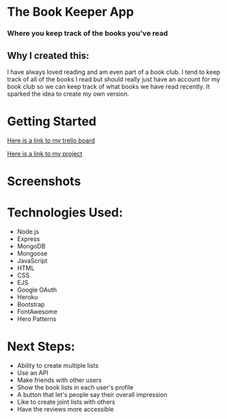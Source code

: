 # The Book Keeper App
### Where you keep track of the books you've read

## Why I created this:
I have always loved reading and am even part of a book club.  I tend to keep track of all of the books I read but should really just have an account for my book club so we can keep track of what books we have read recently.  It sparked the idea to create my own version. 

# Getting Started
[Here is a link to my trello board](https://trello.com/b/qSS3tFc7/book-keeper)

[Here is a link to my project](https://book-app-jb.herokuapp.com/)

# Screenshots

# Technologies Used:
* Node.js
* Express
* MongoDB
* Mongoose
* JavaScript
* HTML
* CSS
* EJS
* Google OAuth
* Heroku
* Bootstrap
* FontAwesome
* Hero Patterns

  

# Next Steps:
* Ability to create multiple lists
* Use an API
* Make friends with other users
* Show the book lists in each user's profile
* A button that let's people say their overall impression
* Like to create joint lists with others
* Have the reviews more accessible
